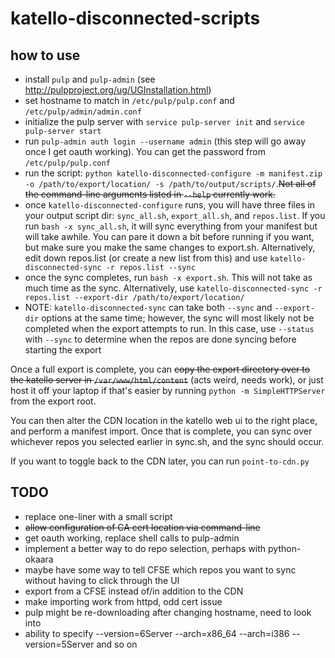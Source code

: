 katello-disconnected-scripts
============================

how to use
----------

* install `pulp` and `pulp-admin` (see http://pulpproject.org/ug/UGInstallation.html)
* set hostname to match in `/etc/pulp/pulp.conf` and `/etc/pulp/admin/admin.conf`
* initialize the pulp server with `service pulp-server init` and `service pulp-server start`
* run `pulp-admin auth login --username admin` (this step will go away once I get oauth working). You can get the password from `/etc/pulp/pulp.conf`
* run the script: `python katello-disconnected-configure -m manifest.zip -o /path/to/export/location/ -s /path/to/output/scripts/`.<del>Not all of the command-line arguments listed in `--help` currently work.</del>
* once `katello-disconnected-configure` runs, you will have three files in your output script dir: `sync_all.sh`, `export_all.sh`, and `repos.list`. If you run `bash -x sync_all.sh`, it will sync everything from your manifest but will take awhile. You can pare it down a bit before running if you want, but make sure you make the same changes to export.sh. Alternatively, edit down repos.list (or create a new list from this) and use `katello-disconnected-sync -r repos.list --sync`
* once the sync completes, run `bash -x export.sh`. This will not take as much time as the sync. Alternatively, use `katello-disconnected-sync -r repos.list --export-dir /path/to/export/location/`
* NOTE: `katello-disconnected-sync` can take both `--sync` and `--export-dir` options at the same time; however, the sync will most likely not be completed when the export attempts to run. In this case, use `--status` with `--sync` to determine when the repos are done syncing before starting the export

Once a full export is complete, you can <del>copy the export directory over to the katello server in `/var/www/html/content`</del> (acts weird, needs work), or just host it off your laptop if that's easier by running `python -m SimpleHTTPServer` from the export root.

You can then alter the CDN location in the katello web ui to the right place, and perform a manifest import. Once that is complete, you can sync over whichever repos you selected earlier in sync.sh, and the sync should occur.

If you want to toggle back to the CDN later, you can run `point-to-cdn.py`

TODO
----

* replace one-liner with a small script
* <del>allow configuration of CA cert location via command-line</del>
* get oauth working, replace shell calls to pulp-admin
* implement a better way to do repo selection, perhaps with python-okaara
* maybe have some way to tell CFSE which repos you want to sync without having to click through the UI
* export from a CFSE instead of/in addition to the CDN
* make importing work from httpd, odd cert issue
* pulp might be re-downloading after changing hostname, need to look into
* ability to specify --version=6Server --arch=x86_64 --arch=i386 --version=5Server and so on
